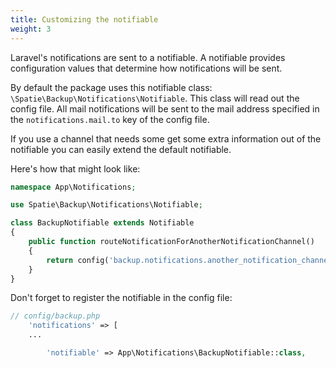 ```yaml
---
title: Customizing the notifiable
weight: 3
---
```


Laravel's notifications are sent to a notifiable. A notifiable provides configuration values that determine how notifications will be sent. 

By default the package uses this notifiable class: `\Spatie\Backup\Notifications\Notifiable`. This class will read out the config file. All mail notifications will be sent to the mail address specified in the `notifications.mail.to` key of the config file.

If you use a channel that needs some get some extra information out of the notifiable you can easily extend the default notifiable.

Here's how that might look like:

```php
namespace App\Notifications;

use Spatie\Backup\Notifications\Notifiable;

class BackupNotifiable extends Notifiable
{
    public function routeNotificationForAnotherNotificationChannel()
    {
        return config('backup.notifications.another_notification_channel.property');
    }
}

```

Don't forget to register the notifiable in the config file:

```php
// config/backup.php
    'notifications' => [
    ...

        'notifiable' => App\Notifications\BackupNotifiable::class,    
```



